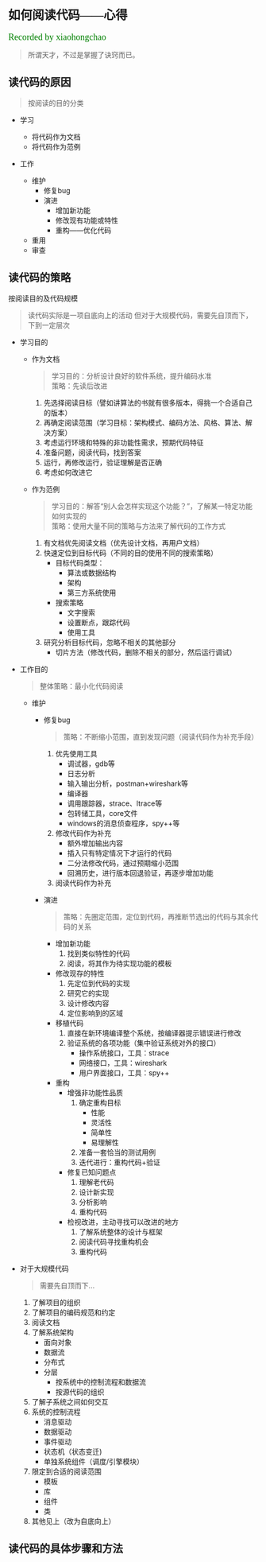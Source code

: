 # <font face="微软雅黑" size="5">如何阅读代码——心得</font>  
<font face="微软雅黑" color="green" size="4">Recorded by xiaohongchao</font>

>所谓天才，不过是掌握了诀窍而已。
  
## 读代码的原因
>按阅读的目的分类
 
* 学习  
  + 将代码作为文档
  + 将代码作为范例

* 工作
  + 维护
  	 - 修复bug
  	 - 演进
	  	 - 增加新功能
	  	 - 修改现有功能或特性
	  	 - 重构——优化代码
  + 重用
  + 审查 


## 读代码的策略  

按阅读目的及代码规模

>读代码实际是一项自底向上的活动
>但对于大规模代码，需要先自顶而下，下到一定层次

* 学习目的
  + 作为文档  
	>学习目的：分析设计良好的软件系统，提升编码水准  
	策略：先读后改进  
     1. 先选择阅读目标（譬如讲算法的书就有很多版本，得挑一个合适自己的版本）
     2. 再确定阅读范围（学习目标：架构模式、编码方法、风格、算法、解决方案）
     3. 考虑运行环境和特殊的非功能性需求，预期代码特征
     4. 准备问题，阅读代码，找到答案
     5. 运行，再修改运行，验证理解是否正确
     6. 考虑如何改进它

  + 作为范例  
	>学习目的：解答“别人会怎样实现这个功能？”，了解某一特定功能如何实现的    
	策略：使用大量不同的策略与方法来了解代码的工作方式  
     1. 有文档优先阅读文档（优先设计文档，再用户文档）
     2. 快速定位到目标代码（不同的目的使用不同的搜索策略）
	     - 目标代码类型：
		     - 算法或数据结构
		     - 架构
		     - 第三方系统使用
	     - 搜索策略
		     - 文字搜索
		     - 设置断点，跟踪代码
		     - 使用工具
     3. 研究分析目标代码，忽略不相关的其他部分
	     - 切片方法（修改代码，删除不相关的部分，然后运行调试）

* 工作目的  
	> 整体策略：最小化代码阅读  
  + 维护
	  + 修复bug  
		>策略：不断缩小范围，直到发现问题（阅读代码作为补充手段）  
	     1. 优先使用工具
		     - 调试器，gdb等
		     - 日志分析
		     - 输入输出分析，postman+wireshark等
		     - 编译器
		     - 调用跟踪器，strace、ltrace等
		     - 包转储工具，core文件
		     - windows的消息侦查程序，spy++等
	     2. 修改代码作为补充
		     - 额外增加输出内容
		     - 插入只有特定情况下才运行的代码
		     - 二分法修改代码，通过预期缩小范围
		     - 回溯历史，进行版本回退验证，再逐步增加功能
		 3. 阅读代码作为补充
  	
	  + 演进
		>策略：先圈定范围，定位到代码，再推断节选出的代码与其余代码的关系
	     - 增加新功能
		     1. 找到类似特性的代码
		     2. 阅读，将其作为待实现功能的模板
	     - 修改现存的特性
		     1. 先定位到代码的实现
		     2. 研究它的实现
		     3. 设计修改内容
		     4. 定位影响到的区域
	     - 移植代码
		     1. 直接在新环境编译整个系统，按编译器提示错误进行修改
		     2. 验证系统的各项功能（集中验证系统对外的接口）
			     - 操作系统接口，工具：strace
			     - 网络接口，工具：wireshark
			     - 用户界面接口，工具：spy++
	     - 重构
		     - 增强非功能性品质
			     1. 确定重构目标
				     - 性能
				     - 灵活性
				     - 简单性
				     - 易理解性
			     1. 准备一套恰当的测试用例
			     1. 迭代进行：重构代码+验证
		     - 修复已知问题点
			     1. 理解老代码
			     1. 设计新实现
			     1. 分析影响
			     1. 重构代码
		     - 检视改进，主动寻找可以改进的地方
			     1. 了解系统整体的设计与框架
			     2. 阅读代码寻找重构机会
			     3. 重构代码

* 对于大规模代码
	>需要先自顶而下...  
	1. 了解项目的组织
	2. 了解项目的编码规范和约定
	3. 阅读文档
	4. 了解系统架构
		+ 面向对象
		+ 数据流
		+ 分布式
		+ 分层
			- 按系统中的控制流程和数据流
			- 按源代码的组织
	5. 了解子系统之间如何交互
	6. 系统的控制流程
		+ 消息驱动
		+ 数据驱动
		+ 事件驱动
		+ 状态机（状态变迁)
		+ 单独系统组件（调度/引擎模块）
	7. 限定到合适的阅读范围
		+ 模板
		+ 库
		+ 组件
		+ 类
	8. 其他见上（改为自底向上）


## 读代码的具体步骤和方法  